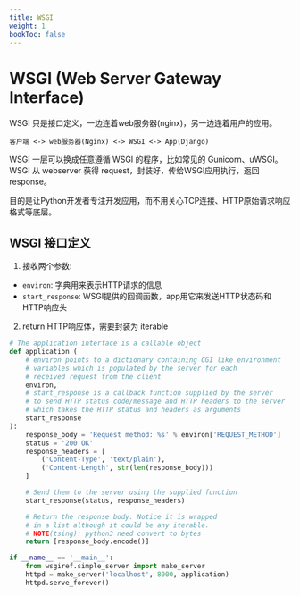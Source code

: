 ```yaml
---
title: WSGI
weight: 1
bookToc: false
---
```


# WSGI (Web Server Gateway Interface)

WSGI 只是接口定义，一边连着web服务器(nginx)，另一边连着用户的应用。

```
客户端 <-> web服务器(Nginx) <-> WSGI <-> App(Django)
```
WSGI 一层可以换成任意遵循 WSGI 的程序，比如常见的 Gunicorn、uWSGI。  
WSGI 从 webserver 获得 request，封装好，传给WSGI应用执行，返回response。

目的是让Python开发者专注开发应用，而不用关心TCP连接、HTTP原始请求响应格式等底层。

## WSGI 接口定义

1. 接收两个参数:
  - `environ`: 字典用来表示HTTP请求的信息
  - `start_response`: WSGI提供的回调函数，app用它来发送HTTP状态码和HTTP响应头
2. return HTTP响应体，需要封装为 iterable

```python
# The application interface is a callable object
def application (
    # environ points to a dictionary containing CGI like environment
    # variables which is populated by the server for each
    # received request from the client
    environ,
    # start_response is a callback function supplied by the server
    # to send HTTP status code/message and HTTP headers to the server
    # which takes the HTTP status and headers as arguments
    start_response
):
    response_body = 'Request method: %s' % environ['REQUEST_METHOD']
    status = '200 OK'
    response_headers = [
        ('Content-Type', 'text/plain'),
        ('Content-Length', str(len(response_body)))
    ]

    # Send them to the server using the supplied function
    start_response(status, response_headers)

    # Return the response body. Notice it is wrapped
    # in a list although it could be any iterable.
    # NOTE(tsing): python3 need convert to bytes
    return [response_body.encode()]

if __name__ == '__main__':
    from wsgiref.simple_server import make_server
    httpd = make_server('localhost', 8000, application)
    httpd.serve_forever()
```

